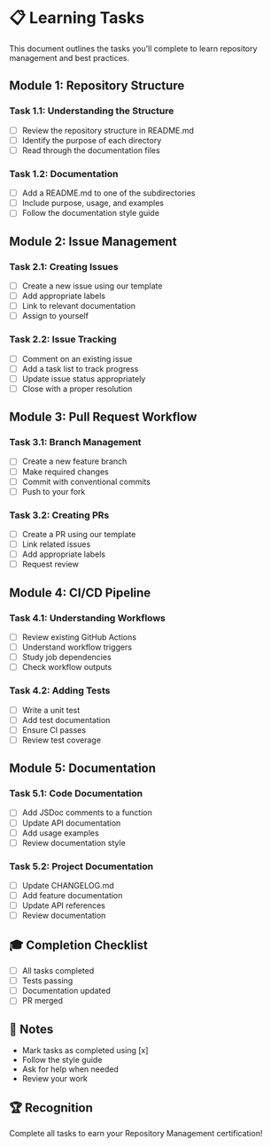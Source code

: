 # 📋 Learning Tasks

This document outlines the tasks you'll complete to learn repository management and best practices.

## Module 1: Repository Structure

### Task 1.1: Understanding the Structure

- [ ] Review the repository structure in README.md
- [ ] Identify the purpose of each directory
- [ ] Read through the documentation files

### Task 1.2: Documentation

- [ ] Add a README.md to one of the subdirectories
- [ ] Include purpose, usage, and examples
- [ ] Follow the documentation style guide

## Module 2: Issue Management

### Task 2.1: Creating Issues

- [ ] Create a new issue using our template
- [ ] Add appropriate labels
- [ ] Link to relevant documentation
- [ ] Assign to yourself

### Task 2.2: Issue Tracking

- [ ] Comment on an existing issue
- [ ] Add a task list to track progress
- [ ] Update issue status appropriately
- [ ] Close with a proper resolution

## Module 3: Pull Request Workflow

### Task 3.1: Branch Management

- [ ] Create a new feature branch
- [ ] Make required changes
- [ ] Commit with conventional commits
- [ ] Push to your fork

### Task 3.2: Creating PRs

- [ ] Create a PR using our template
- [ ] Link related issues
- [ ] Add appropriate labels
- [ ] Request review

## Module 4: CI/CD Pipeline

### Task 4.1: Understanding Workflows

- [ ] Review existing GitHub Actions
- [ ] Understand workflow triggers
- [ ] Study job dependencies
- [ ] Check workflow outputs

### Task 4.2: Adding Tests

- [ ] Write a unit test
- [ ] Add test documentation
- [ ] Ensure CI passes
- [ ] Review test coverage

## Module 5: Documentation

### Task 5.1: Code Documentation

- [ ] Add JSDoc comments to a function
- [ ] Update API documentation
- [ ] Add usage examples
- [ ] Review documentation style

### Task 5.2: Project Documentation

- [ ] Update CHANGELOG.md
- [ ] Add feature documentation
- [ ] Update API references
- [ ] Review documentation

## 🎓 Completion Checklist

- [ ] All tasks completed
- [ ] Tests passing
- [ ] Documentation updated
- [ ] PR merged

## 📝 Notes

- Mark tasks as completed using [x]
- Follow the style guide
- Ask for help when needed
- Review your work

## 🏆 Recognition

Complete all tasks to earn your Repository Management certification!
